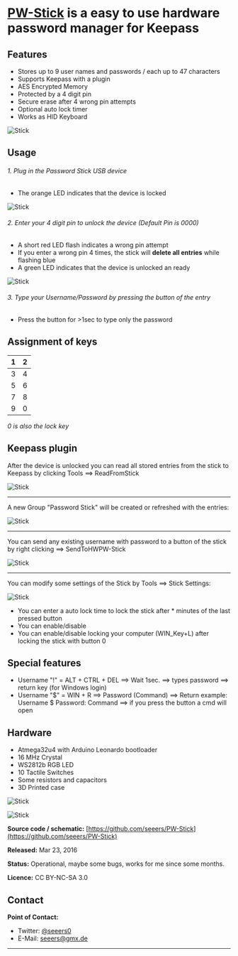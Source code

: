 **[PW-Stick](https://github.com/seeers/PW-Stick)** is a easy to use hardware password manager for Keepass
======


## Features
* Stores up to 9 user names and passwords / each up to 47 characters
* Supports Keepass with a plugin
* AES Encrypted Memory
* Protected by a 4 digit pin
* Secure erase after 4 wrong pin attempts
* Optional auto lock timer
* Works as HID Keyboard

![Stick](pictures/sticks.jpg?raw=true)


## Usage
###### 1. Plug in the Password Stick USB device
   * The orange LED indicates that the device is locked

![Stick](pictures/locked.jpg?raw=true)

###### 2. Enter your 4 digit pin to unlock the device (Default Pin is 0000)
   * A short red LED flash indicates a wrong pin attempt
   * If you enter a wrong pin 4 times, the stick will **delete all entries** while flashing blue
   * A green LED indicates that the device is unlocked an ready

![Stick](pictures/unlocked.jpg?raw=true)

###### 3. Type your Username/Password by pressing the button of the entry
   * Press the button for >1sec to type only the password


## Assignment of keys

| 1 | 2 |  
| ------------- |:-------------:|
| 3 | 4 |
| 5 | 6 |
| 7 | 8 |
| 9 | 0 |
*0 is also the lock key*


## Keepass plugin

After the device is unlocked you can read all stored entries from the stick to Keepass by clicking Tools ==> ReadFromStick

![Stick](pictures/KeepassMenu.png?raw=true)

------

A new Group "Password Stick" will be created or refreshed with the entries:

![Stick](pictures/KeepassStickGroup.png?raw=true)

------


You can send any existing username with password to a button of the stick by right clicking ==> SendToHWPW-Stick

![Stick](pictures/KeepassContextMenu.png?raw=true)

------

You can modify some settings of the Stick by Tools ==> Stick Settings:

![Stick](pictures/KeepassStickSettings.png?raw=true)

* You can enter a auto lock time to lock the stick after * minutes of the last pressed button
* You can enable/disable
* You can enable/disable locking your computer (WIN_Key+L) after locking the stick with button 0


## Special features
  * Username "!"  = ALT + CTRL + DEL ==> Wait 1sec. ==> types password ==> return key (for Windows login)
  * Username "$"  = WIN + R ==> Password (Command) ==> Return
  example: Username $   Password: Command   ==> if you press the button a cmd will open


## Hardware

* Atmega32u4 with Arduino Leonardo bootloader
* 16 MHz Crystal
* WS2812b RGB LED
* 10 Tactile Switches
* Some resistors and capacitors
* 3D Printed case


![Stick](pictures/pcb_b.jpg?raw=true)

![Stick](pictures/pcb_t.jpg?raw=true)


**Source code / schematic:** [https://github.com/seeers/PW-Stick](https://github.com/seeers/PW-Stick)


**Released:** Mar 23, 2016

**Status:** Operational, maybe some bugs, works for me since some months.

**Licence:**  CC BY-NC-SA 3.0

## Contact

**Point of Contact:**  
* Twitter: [@seeers0](https://twitter.com/seeers0)
* E-Mail: <seeers@gmx.de>




-----
